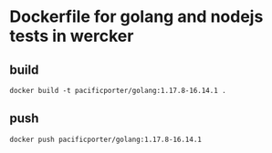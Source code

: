# Dockerfile for golang and nodejs tests in wercker

## build

```
docker build -t pacificporter/golang:1.17.8-16.14.1 .
```

## push

```
docker push pacificporter/golang:1.17.8-16.14.1
```
